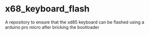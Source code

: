# x68_keyboard_flash
A repository to ensure that the xd85 keyboard can be flashed using a arduino pro micro after bricking the bootloader
